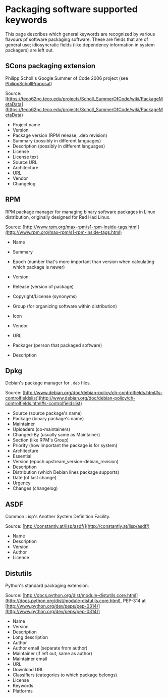 

# Packaging software supported keywords

This page describes which general keywords are recognized by various flavours pf software packaging software.  These are fields that are of general use; idiosyncratic fields (like dependency information in system packagers) are left out. 


## SCons packaging extension

Philipp Scholl's Google Summer of Code 2006 project (see [PhilippSchollProposal](PhilippSchollProposal)) 

Source: [https://teco62pc.teco.edu/projects/Scholl_SummerOfCode/wiki/PackageMetaData](https://teco62pc.teco.edu/projects/Scholl_SummerOfCode/wiki/PackageMetaData) 

* Project name 
* Version 
* Package version (RPM release, .deb revision) 
* Summary (possibly in different languages) 
* Description (possibly in different languages) 
* License 
* License text 
* Source URL 
* Architecture 
* URL 
* Vendor 
* Changelog 

## RPM

RPM package manager for managing binary software packages in Linux distribution, originally designed for Red Had Linux. 

Source: [http://www.rpm.org/max-rpm/s1-rpm-inside-tags.html](http://www.rpm.org/max-rpm/s1-rpm-inside-tags.html) 

* Name 
* Summary 
* Epoch (number that's more important than version when calculating 
which package is newer) 

* Version 
* Release (version of package) 
* Copyright/License (synonyms) 
* Group (for organizing software within distribution) 
* Icon 
* Vendor 
* URL 
* Packager (person that packaged software) 
* Description 

## Dpkg

Debian's package manager for `.deb` files. 

Source: [http://www.debian.org/doc/debian-policy/ch-controlfields.html#s-controlfieldslist](http://www.debian.org/doc/debian-policy/ch-controlfields.html#s-controlfieldslist) 

* Source (source package's name) 
* Package (binary package's name) 
* Maintainer 
* Uploaders (co-maintainers) 
* Changed-By (usually same as Maintainer) 
* Section (like RPM's Group) 
* Priority (how important the package is for system) 
* Architecture 
* Essential 
* Version (epoch:upstream_version-debian_revision) 
* Description 
* Distribution (which Debian lines package supports) 
* Date (of last change) 
* Urgency 
* Changes (changelog) 

## ASDF

Common Lisp's Another System Definition Facility. 

Source: [http://constantly.at/lisp/asdf/](http://constantly.at/lisp/asdf/) 

* Name 
* Description 
* Version 
* Author 
* Licence 

## Distutils

Python's standard packaging extension. 

Source: [http://docs.python.org/dist/module-distutils.core.html](http://docs.python.org/dist/module-distutils.core.html), PEP-314 at [http://www.python.org/dev/peps/pep-0314/](http://www.python.org/dev/peps/pep-0314/) 

* Name 
* Version 
* Description 
* Long description 
* Author 
* Author email (separate from author) 
* Maintainer (if left out, same as author) 
* Maintainer email 
* URL 
* Download URL 
* Classifiers (categories to which package belongs) 
* License 
* Keywords 
* Platforms 
